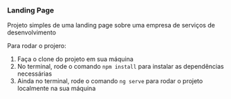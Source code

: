 <h3>Landing Page</h3>

<p>Projeto simples de uma landing page sobre uma empresa de serviços de desenvolvimento</p>

<p>Para rodar o projero:</p>

1. Faça o clone do projeto em sua máquina
2. No terminal, rode o comando ``npm install`` para instalar as dependências necessárias
3. Ainda no terminal, rode o comando ``ng serve`` para rodar o projeto localmente na sua máquina